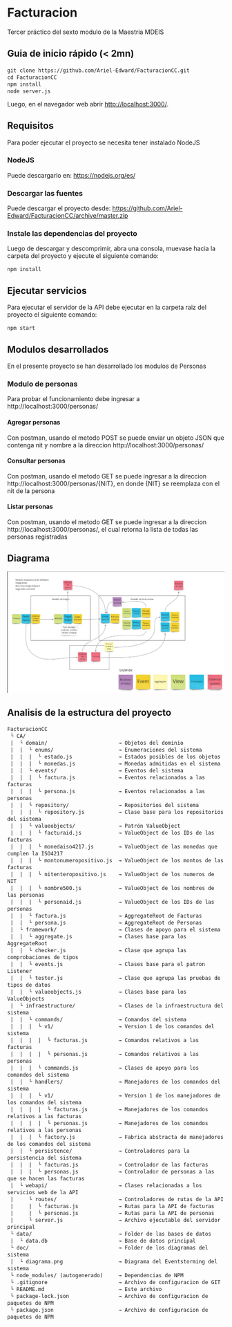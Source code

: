 # Facturacion
Tercer práctico del sexto modulo de la Maestria MDEIS

## Guia de inicio rápido (< 2mn)

```
git clone https://github.com/Ariel-Edward/FacturacionCC.git
cd FacturacionCC
npm install
node server.js
```

Luego, en el navegador web abrir [http://localhost:3000/](http://localhost:3000/).

## Requisitos
Para poder ejecutar el proyecto se necesita tener instalado NodeJS

### NodeJS
Puede descargarlo en: https://nodejs.org/es/

### Descargar las fuentes
Puede descargar el proyecto desde: https://github.com/Ariel-Edward/FacturacionCC/archive/master.zip

### Instale las dependencias del proyecto

Luego de descargar y descomprimir, abra una consola, muevase hacia la carpeta del proyecto y ejecute el siguiente comando:

```
npm install
```

## Ejecutar servicios
Para ejecutar el servidor de la API debe ejecutar en la carpeta raiz del proyecto el siguiente comando:

```
npm start
```

## Modulos desarrollados
En el presente proyecto se han desarrollado los modulos de Personas


### Modulo de personas
Para probar el funcionamiento debe ingresar a http://localhost:3000/personas/

#### Agregar personas

Con postman, usando el metodo POST se puede enviar un objeto JSON que contenga nit y nombre a la direccion http://localhost:3000/personas/

#### Consultar personas

Con postman, usando el metodo GET se puede ingresar a la direccion http://localhost:3000/personas/{NIT}, en donde {NIT} se reemplaza con el nit de la persona

#### Listar personas

Con postman, usando el metodo GET se puede ingresar a la direccion http://localhost:3000/personas/, el cual retorna la lista de todas las personas registradas

## Diagrama
![Diagrama de los modulos](doc/diagrama.png?raw=true "Diagrama event storming")

## Analisis de la estructura del proyecto

```
FacturacionCC 
 └ CA/ 
 |  └ domain/                       → Objetos del dominio
 |  |  └ enums/                     → Enumeraciones del sistema
 |  |  |  └ estado.js               → Estados posibles de los objetos
 |  |  |  └ monedas.js              → Monedas admitidas en el sistema
 |  |  └ events/                    → Eventos del sistema
 |  |  |  └ factura.js              → Eventos relacionados a las facturas
 |  |  |  └ persona.js              → Eventos relacionados a las personas
 |  |  └ repository/                → Repositorios del sistema
 |  |  |  └ repository.js           → Clase base para los repositorios del sistema
 |  |  └ valueobjects/              → Patrón ValueObject
 |  |  |  └ facturaid.js            → ValueObject de los IDs de las facturas
 |  |  |  └ monedaiso4217.js        → ValueObject de las monedas que cumplen la ISO4217
 |  |  |  └ montonumeropositivo.js  → ValueObject de los montos de las facturas
 |  |  |  └ nitenteropositivo.js    → ValueObject de los numeros de NIT
 |  |  |  └ nombre500.js            → ValueObject de los nombres de las personas
 |  |  |  └ personaid.js            → ValueObject de los IDs de las personas
 |  |  └ factura.js                 → AggregateRoot de Facturas
 |  |  └ persona.js                 → AggregateRoot de Personas
 |  └ framework/                    → Clases de apoyo para el sistema
 |  |  └ aggregate.js               → Clases base para los AggregateRoot
 |  |  └ checker.js                 → Clase que agrupa las comprobaciones de tipos
 |  |  └ events.js                  → Clases base para el patron Listener
 |  |  └ tester.js                  → Clase que agrupa las pruebas de tipos de datos
 |  |  └ valueobjects.js            → Clases base para los ValueObjects
 |  └ infraestructure/              → Clases de la infraestructura del sistema
 |  |  └ commands/                  → Comandos del sistema
 |  |  |  └ v1/                     → Version 1 de los comandos del sistema
 |  |  |  |  └ facturas.js          → Comandos relativos a las facturas
 |  |  |  |  └ personas.js          → Comandos relativos a las personas
 |  |  |  └ commands.js             → Clases de apoyo para los comandos del sistema
 |  |  └ handlers/                  → Manejadores de los comandos del sistema
 |  |  |  └ v1/                     → Version 1 de los manejadores de los comandos del sistema
 |  |  |  |  └ facturas.js          → Manejadores de los comandos relativos a las facturas
 |  |  |  |  └ personas.js          → Manejadores de los comandos relativos a las personas
 |  |  |  └ factory.js              → Fabrica abstracta de manejadores de los comandos del sistema
 |  |  └ persistence/               → Controladores para la persistencia del sistema
 |  |  |  └ facturas.js             → Controlador de las facturas
 |  |  |  └ personas.js             → Controlador de personas a las que se hacen las facturas
 |  └ webapi/                       → Clases relacionadas a los servicios web de la API
 |     └ routes/                    → Controladores de rutas de la API
 |     |  └ facturas.js             → Rutas para la API de facturas
 |     |  └ personas.js             → Rutas para la API de personas
 |     └ server.js                  → Archivo ejecutable del servidor principal 
 └ data/                            → Folder de las bases de datos
 |  └ data.db                       → Base de datos principal
 └ doc/                             → Folder de los diagramas del sistema
 |  └ diagrama.png                  → Diagrama del Eventstorming del sistema
 └ node_modules/ (autogenerado)     → Dependencias de NPM
 └ .gitignore                       → Archivo de configuracion de GIT
 └ README.md                        → Este archivo
 └ package-lock.json                → Archivo de configuracion de paquetes de NPM
 └ package.json                     → Archivo de configuracion de paquetes de NPM
```
